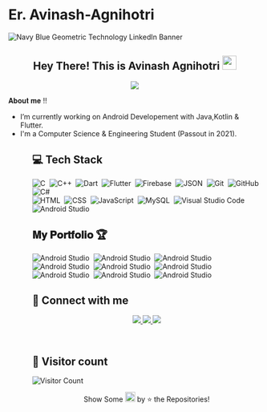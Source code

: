 
# Er. Avinash-Agnihotri
![Navy Blue Geometric Technology LinkedIn Banner](https://user-images.githubusercontent.com/116336087/215073475-910bcb6c-916f-484f-b095-82319b80d86e.png)

<h2 align="center">
  Hey There! This is Avinash Agnihotri <img src="https://media.giphy.com/media/hvRJCLFzcasrR4ia7z/giphy.gif" width="28">
</h2>


<p align="center">
  <img src="https://readme-typing-svg.herokuapp.com?color=%2336BCF7&size=48&center=true&width=500&height=100&lines=Android+Developer;Flutter+Developer;Android+With+Java;Android+With+kotlin;Canva+and+Figma;">
</p>




𝐀𝐛𝐨𝐮𝐭 𝐦𝐞 !! 

<ul>
  <li> I’m currently working on Android Developement with Java,Kotlin & Flutter. </li>
  <li> I'm a Computer Science & Engineering Student (Passout in 2021). </li>
<ul>

## 💻 Tech Stack

![C](https://img.shields.io/badge/-KT-05122A?style=flat&logo=Kotlin&logoColor=A8B9CC)&nbsp;
![C++](https://img.shields.io/badge/-C-05122A?style=flat&logo=C%2B%2B&logoColor=00599C)&nbsp;
![Dart](https://img.shields.io/badge/-Dart-05122A?style=flat&logo=dart&logoColor=1075C2)&nbsp;
![Flutter](https://img.shields.io/badge/-Flutter-05122A?style=flat&logo=flutter&logoColor=02569B)&nbsp;
![Firebase](https://img.shields.io/badge/-Firebase-05122A?style=flat&logo=firebase&logoColor=FFCA28)&nbsp;
![JSON](https://img.shields.io/badge/-JSON-05122A?style=flat&logo=json&logoColor=000000)&nbsp;
![Git](https://img.shields.io/badge/-Git-05122A?style=flat&logo=git)&nbsp;
![GitHub](https://img.shields.io/badge/-GitHub-05122A?style=flat&logo=github)&nbsp;
![C#](https://img.shields.io/badge/-Java-05122A?style=flat&logo=Java)&nbsp;  
![HTML](https://img.shields.io/badge/-HTML-05122A?style=flat&logo=HTML5)&nbsp;
![CSS](https://img.shields.io/badge/-CSS-05122A?style=flat&logo=CSS3&logoColor=1572B6)&nbsp;
![JavaScript](https://img.shields.io/badge/-JavaScript-05122A?style=flat&logo=javascript)&nbsp;
![MySQL](https://img.shields.io/badge/-MySQL-05122A?style=flat&logo=mysql&logoColor=4479A1)&nbsp; 
![Visual Studio Code](https://img.shields.io/badge/-Visual%20Studio%20Code-05122A?style=flat&logo=visual-studio-code&logoColor=007ACC)&nbsp;
![Android Studio](https://img.shields.io/badge/-Android%20Studio-05122A?style=flat&logo=android-studio&logoColor=3DDC84)&nbsp;
</br>
##   𝐌𝐲 𝐏𝐨𝐫𝐭𝐟𝐨𝐥𝐢𝐨 🏆

![Android Studio](https://img.shields.io/badge/-Swasthya_bharat_[Live]%20-05122A?style=flat&logo=android-studio&logoColor=3DDC84)&nbsp;
![Android Studio](https://img.shields.io/badge/-RakshakSewa_[Not_Live]%20-05122A?style=flat&logo=android-studio&logoColor=3DDC84)&nbsp;
![Android Studio](https://img.shields.io/badge/-Riddhi_Gold_[Live]%20-05122A?style=flat&logo=android-studio&logoColor=3DDC84)&nbsp;
![Android Studio](https://img.shields.io/badge/-Adhi_Arya_Grocery_[Not_Live]%20-05122A?style=flat&logo=android-studio&logoColor=3DDC84)&nbsp;
![Android Studio](https://img.shields.io/badge/-Meet_Dating_App_[Not_Live]%20-05122A?style=flat&logo=android-studio&logoColor=3DDC84)&nbsp;
![Android Studio](https://img.shields.io/badge/-No.1_Grocery_Solution%20-05122A?style=flat&logo=android-studio&logoColor=3DDC84)&nbsp;
![Android Studio](https://img.shields.io/badge/-1_Step_Grocery_[Live]%20-05122A?style=flat&logo=android-studio&logoColor=3DDC84)&nbsp;
![Android Studio](https://img.shields.io/badge/-foodStar_[Live]%20-05122A?style=flat&logo=android-studio&logoColor=3DDC84)&nbsp;
![Android Studio](https://img.shields.io/badge/-Sanjay_Mart_[Live]%20-05122A?style=flat&logo=android-studio&logoColor=3DDC84)&nbsp;

  
  ## &#128232; Connect with me

 <p align="center">
  <a href="https://www.linkedin.com/in/avinashagnihotri">
    <img src="https://img.shields.io/badge/-avinashagnihotri-0077B5?style=for-the-badge&logo=Linkedin&logoColor=white"/>
   </a>
  <a href="mailto:devavinash76@gmail.com">
    <img src="https://img.shields.io/badge/-devavinash76@gmail.com-D14836?style=for-the-badge&logo=Gmail&logoColor=white"/>
   </a>
  <a href="https://instagram.com/realagnihotri">
    <img src="https://img.shields.io/badge/-realagnihotri-E4405F?style=for-the-badge&logo=Instagram&logoColor=white"/>
  </a>
</p>
  <br/>
  

  ## &#128064; Visitor count
  ![Visitor Count](https://profile-counter.glitch.me/jaiswal4sudeep/count.svg)
  
  
  <p align = "center">Show Some <img src="https://media.giphy.com/media/YondZW6AMjgTEHevF0/giphy.gif" width="20" height="20"> by &#11088; the Repositories! </p>


<!--
**Devavinash76/Devavinash76** is a ✨ _special_ ✨ repository because its `README.md` (this file) appears on your GitHub profile.

Here are some ideas to get you started:

- 🔭 I’m currently working on ...
- 🌱 I’m currently learning ...
- 👯 I’m looking to collaborate on ...
- 🤔 I’m looking for help with ...
- 💬 Ask me about ...
- 📫 How to reach me: ...
- 😄 Pronouns: ...
- ⚡ Fun fact: ...
-->
